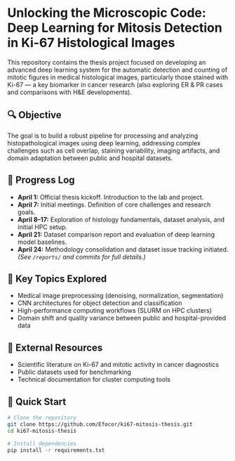 # Unlocking the Microscopic Code: Deep Learning for Mitosis Detection in Ki-67 Histological Images

This repository contains the thesis project focused on developing an advanced deep learning system for the automatic detection and counting of mitotic figures in medical histological images, particularly those stained with Ki-67 — a key biomarker in cancer research (also exploring ER & PR cases and comparisons with H&E developments).

## 🔍 Objective
The goal is to build a robust pipeline for processing and analyzing histopathological images using deep learning, addressing complex challenges such as cell overlap, staining variability, imaging artifacts, and domain adaptation between public and hospital datasets.

## 📆 Progress Log
- **April 1:** Official thesis kickoff. Introduction to the lab and project.
- **April 7:** Initial meetings. Definition of core challenges and research goals.
- **April 8–17:** Exploration of histology fundamentals, dataset analysis, and initial HPC setup.
- **April 21:** Dataset comparison report and evaluation of deep learning model baselines.
- **April 24:** Methodology consolidation and dataset issue tracking initiated.
_(See `/reports/` and commits for full details.)_

## 🧠 Key Topics Explored
- Medical image preprocessing (denoising, normalization, segmentation)
- CNN architectures for object detection and classification
- High-performance computing workflows (SLURM on HPC clusters)
- Domain shift and quality variance between public and hospital-provided data

## 🔗 External Resources
- Scientific literature on Ki-67 and mitotic activity in cancer diagnostics
- Public datasets used for benchmarking
- Technical documentation for cluster computing tools

## 🚀 Quick Start
```bash
# Clone the repository
git clone https://github.com/Efocor/ki67-mitosis-thesis.git
cd ki67-mitosis-thesis

# Install dependencies
pip install -r requirements.txt
